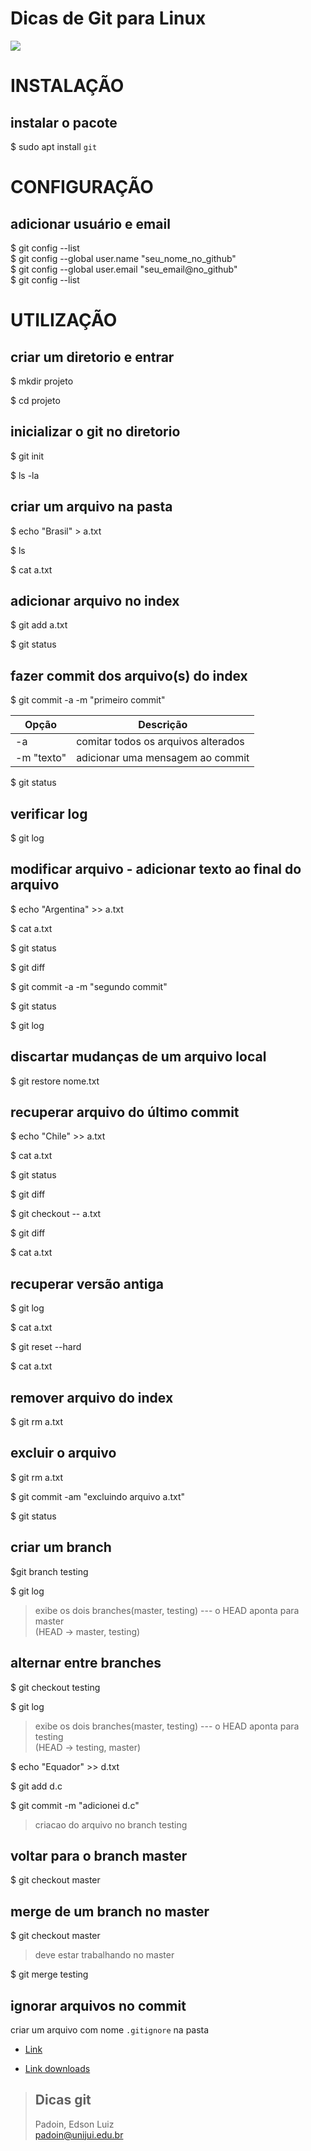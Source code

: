 # Dicas de Git para Linux




<img src="https://git-scm.com/images/logo@2x.png">


# INSTALAÇÃO  
## instalar o pacote

$ sudo apt install `git`




# CONFIGURAÇÃO  
## adicionar usuário e email 

$ git config --list  
$ git config --global user.name "seu_nome_no_github"  
$ git config --global user.email "seu_email@no_github"  
$ git config --list



# UTILIZAÇÃO  


## criar um diretorio e entrar
 
$ mkdir projeto

$ cd projeto



## inicializar o git no diretorio

$ git init

$ ls -la



## criar um arquivo na pasta


$ echo "Brasil" > a.txt 

$ ls

$ cat a.txt


## adicionar arquivo no index

$ git add a.txt

$ git status


## fazer commit dos arquivo(s) do index


$ git commit -a -m "primeiro commit"



| Opção      | Descrição |
| ----------- | ----------- |
|  -a    | comitar todos os arquivos alterados       |
|  -m 	"texto"    | adicionar uma mensagem ao commit       |
 



$ git status


## verificar log

$ git log




## modificar arquivo - adicionar texto ao final do arquivo

$ echo "Argentina" >> a.txt 

$ cat a.txt

$ git status

$ git diff

$ git commit -a -m "segundo commit"

$ git status

$ git log



## discartar mudanças de um arquivo local  

$ git restore nome.txt  



## recuperar arquivo do último commit  

$ echo "Chile" >> a.txt 

$ cat a.txt

$ git status

$ git diff

$ git checkout -- a.txt

$ git diff

$ cat a.txt



## recuperar versão antiga   
 

$ git log

$ cat a.txt

$ git reset --hard <numero>

$ cat a.txt





## remover arquivo do index  

$ git rm a.txt






## excluir o arquivo  


$  git rm a.txt 

$  git commit -am "excluindo arquivo a.txt"

$  git status 





## criar um branch  


$git branch testing

$ git log
> exibe os dois branches(master, testing) --- o HEAD aponta para master  
> (HEAD -> master, testing)  




## alternar entre branches

$ git checkout testing

$ git log
> exibe os dois branches(master, testing) --- o HEAD aponta para testing  
> (HEAD -> testing, master) 



$ echo "Equador" >> d.txt   

$ git add d.c  

$ git commit -m "adicionei d.c"  

> criacao do arquivo no branch testing




## voltar para o branch master

$ git checkout master  




## merge de um branch no master

$ git checkout master  
> deve estar trabalhando no master

$ git merge testing





## ignorar arquivos no commit

criar um arquivo com nome `.gitignore` na pasta





* [Link](http://git-scm.com/)

* [Link downloads](https://git-scm.com/downloads)



> ## Dicas git  
> Padoin, Edson Luiz  
> padoin@unijui.edu.br

